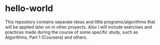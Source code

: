 # hello-world
This repository contains separate ideas and little programs/algorithms that will be applied later on in other proyects. Also I will include exercises and practices made during the course of some specific study, such as Algorithms, Part 1 (Coursera) and others.
